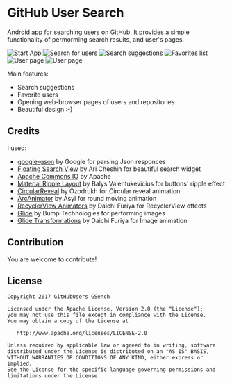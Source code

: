 # GitHub User Search



Android app for searching users on GitHub. It provides a simple functionality of permorming search results, and user's pages.

![Start App](https://raw.githubusercontent.com/GSench/GitHubUsers/master/screenshots/2017-05-16_01-09-55.png)
![Search for users](https://raw.githubusercontent.com/GSench/GitHubUsers/master/screenshots/2017-05-16_01-40-32.png)
![Search suggestions](https://raw.githubusercontent.com/GSench/GitHubUsers/master/screenshots/2017-05-16_01-12-57.png)
![Favorites list](https://raw.githubusercontent.com/GSench/GitHubUsers/master/screenshots/2017-05-16_01-13-25.png)
![User page](https://raw.githubusercontent.com/GSench/GitHubUsers/master/screenshots/2017-05-16_01-13-56.png)
![User page](https://raw.githubusercontent.com/GSench/GitHubUsers/master/screenshots/2017-05-16_01-14-21.png)

Main features:
  - Search suggestions
  - Favorite users
  - Opening web-browser pages of users and repositories
  - Beautiful design :-)

## Credits
I used:
  - [google-gson](https://github.com/google/gson) by Google for parsing Json responces
  - [Floating Search View](https://github.com/arimorty/floatingsearchview) by Ari Cheshin for beautiful search widget
  - [Apache Commons IO](https://commons.apache.org/proper/commons-io/) by Apache
  - [Material Ripple Layout](https://github.com/balysv/material-ripple) by Balys Valentukevicius for buttons' ripple effect
  - [CircularReveal](https://github.com/ozodrukh/CircularReveal) by Ozodrukh for Circular reveal animation
  - [ArcAnimator](https://github.com/asyl/ArcAnimator) by Asyl for round moving animation
  - [RecyclerView Animators](https://github.com/wasabeef/recyclerview-animators) by Daichi Furiya for RecyclerView effects
  - [Glide](https://github.com/bumptech/glide) by Bump Technologies for performing images
  - [Glide Transformations](https://github.com/wasabeef/glide-transformations) by Daichi Furiya for Image animation

## Contribution
You are welcome to contribute!

## License
```
Copyright 2017 GitHubUsers GSench

Licensed under the Apache License, Version 2.0 (the "License");
you may not use this file except in compliance with the License.
You may obtain a copy of the License at

   http://www.apache.org/licenses/LICENSE-2.0

Unless required by applicable law or agreed to in writing, software
distributed under the License is distributed on an "AS IS" BASIS,
WITHOUT WARRANTIES OR CONDITIONS OF ANY KIND, either express or implied.
See the License for the specific language governing permissions and
limitations under the License.
```
